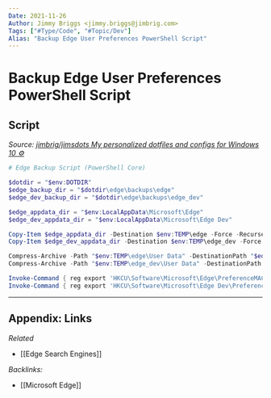 ```yaml
---
Date: 2021-11-26
Author: Jimmy Briggs <jimmy.briggs@jimbrig.com>
Tags: ["#Type/Code", "#Topic/Dev"]
Alias: "Backup Edge User Preferences PowerShell Script"
---
```


# Backup Edge User Preferences PowerShell Script

## Script

*Source: [jimbrig/jimsdots My personalized dotfiles and configs for Windows 10 ⚙️](https://github.com/jimbrig/jimsdots/blob/main/edge/backup-edge-settings.ps1)*

```powershell
# Edge Backup Script (PowerShell Core)

$dotdir = "$env:DOTDIR"
$edge_backup_dir = "$dotdir\edge\backups\edge"
$edge_dev_backup_dir = "$dotdir\edge\backups\edge_dev"

$edge_appdata_dir = "$env:LocalAppData\Microsoft\Edge"
$edge_dev_appdata_dir = "$env:LocalAppData\Microsoft\Edge Dev"

Copy-Item $edge_appdata_dir -Destination $env:TEMP\edge -Force -Recurse
Copy-Item $edge_dev_appdata_dir -Destination $env:TEMP\edge_dev -Force -Recurse

Compress-Archive -Path "$env:TEMP\edge\User Data" -DestinationPath "$edge_backup_dir\UserData.zip" -Update
Compress-Archive -Path "$env:TEMP\edge_dev\User Data" -DestinationPath "$edge_dev_backup_dir\UserData.zip" -Update

Invoke-Command { reg export 'HKCU\Software\Microsoft\Edge\PreferenceMACs' $dotdir\edge\backups\edge\edge_registry_settings.reg }
Invoke-Command { reg export 'HKCU\Software\Microsoft\Edge Dev\PreferenceMACs' $dotdir\edge\backups\edge_dev\edge_dev_registry_settings.reg }
```


***

## Appendix: Links

*Related*

- [[Edge Search Engines]]

*Backlinks:*

- [[Microsoft Edge]]
